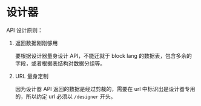 # 设计器

API 设计原则：

1. 返回数据刚刚够用

   要根据设计器量身设计 API，不能迁就于 block lang 的数据表，包含多余的字段，或者根据表结构对数据分组等。

2. URL 量身定制

   因为设计器 API 返回的数据是经过剪裁的，需要在 url 中标识出是设计器专用的，所以约定 url 必须以 `/designer` 开头。
